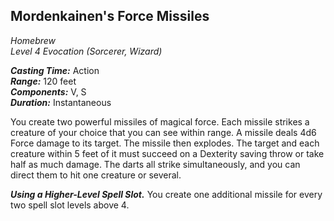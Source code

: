 ## Mordenkainen's Force Missiles
*Homebrew*  
*Level 4 Evocation (Sorcerer, Wizard)*

***Casting Time:*** Action  
***Range:*** 120 feet  
***Components:*** V, S  
***Duration:*** Instantaneous

You create two powerful missiles of magical force. Each missile strikes a creature of your choice that you can see within range. A missile deals 4d6 Force damage to its target. The missile then explodes. The target and each creature within 5 feet of it must succeed on a Dexterity saving throw or take half as much damage. The darts all strike simultaneously, and you can direct them to hit one creature or several.

***Using a Higher-Level Spell Slot.*** You create one additional missile for every two spell slot levels above 4.
